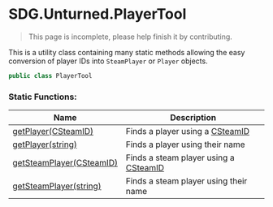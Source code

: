 # SDG.Unturned.PlayerTool

> This page is incomplete, please help finish it by contributing.

This is a utility class containing many static methods allowing the easy conversion of player IDs into `SteamPlayer` or `Player` objects.

```csharp
public class PlayerTool
```

### Static Functions:

Name | Description
------------ | -------------
[getPlayer(CSteamID)](scripting/sdg/unturned/playertool/getplayer?id=sdgunturnedplayertoolgetplayercsteamid) | Finds a player using a [CSteamID](scripting/steamworks/csteamid)
[getPlayer(string)](scripting/sdg/unturned/playertool/getplayer?id=sdgunturnedplayertoolgetplayerstring) | Finds a player using their name
[getSteamPlayer(CSteamID)](scripting/sdg/unturned/playertool/getsteamplayer?id=sdgunturnedplayertoolgetsteamplayercsteamid) | Finds a steam player using a [CSteamID](scripting/steamworks/csteamid)
[getSteamPlayer(string)](scripting/sdg/unturned/playertool/getsteamplayer?id=sdgunturnedplayertoolgetsteamplayerstring) | Finds a steam player using their name
